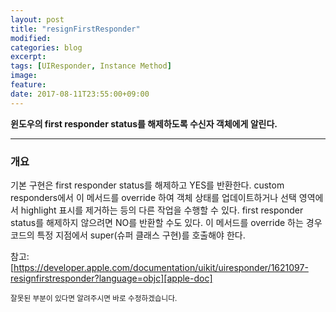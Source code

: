 ```yaml
---
layout: post
title: "resignFirstResponder"
modified:
categories: blog
excerpt:
tags: [UIResponder, Instance Method]
image:
feature:
date: 2017-08-11T23:55:00+09:00
---
```


**윈도우의 first responder status를 해제하도록 수신자 객체에게 알린다.**

---

### 개요
기본 구현은 first responder status를 해제하고 YES를 반환한다. custom responders에서 이 메서드를 override 하여 객체 상태를 업데이트하거나 선택 영역에서 highlight 표시를 제거하는 등의 다른 작업을 수행할 수 있다. first responder status를 해제하지 않으려면 NO를 반환할 수도 있다. 이 메서드를 override 하는 경우 코드의 특정 지점에서 super(슈퍼 클래스 구현)를 호출해야 한다.

참고: [https://developer.apple.com/documentation/uikit/uiresponder/1621097-resignfirstresponder?language=objc][apple-doc]

<sub>잘못된 부분이 있다면 알려주시면 바로 수정하겠습니다.</sub>

[apple-doc]: https://developer.apple.com/documentation/uikit/uiresponder/1621097-resignfirstresponder?language=objc